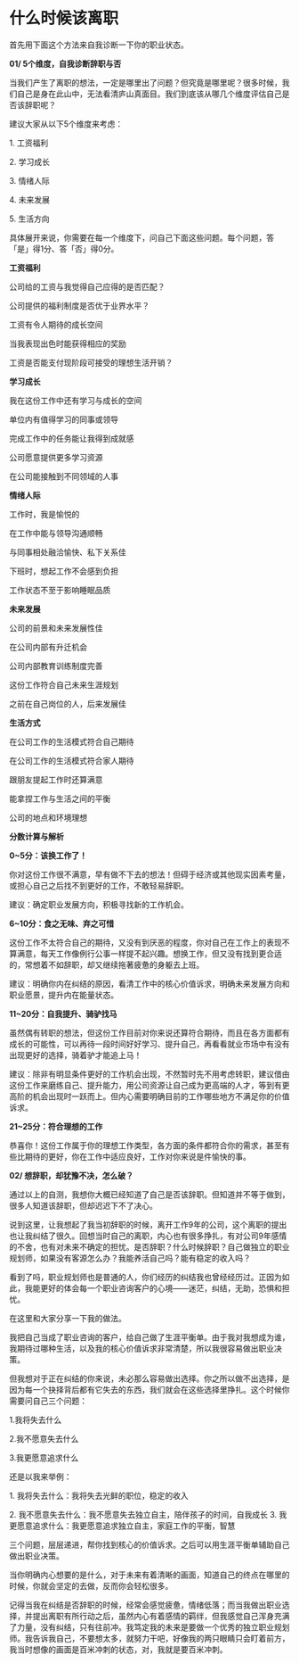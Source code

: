 # 什么时候该离职

首先用下面这个方法来自我诊断一下你的职业状态。

  
**01/ 5个维度，自我诊断辞职与否**

当我们产生了离职的想法，一定是哪里出了问题？但究竟是哪里呢？很多时候，我们自己是身在此山中，无法看清庐山真面目。我们到底该从哪几个维度评估自己是否该辞职呢？

建议大家从以下5个维度来考虑：

1\. 工资福利

2\. 学习成长

3\. 情绪人际

4\. 未来发展

5\. 生活方向

具体展开来说，你需要在每一个维度下，问自己下面这些问题。每个问题，答「是」得1分、答「否」得0分。

  

**工资福利**

公司给的工资与我觉得自己应得的是否匹配？

公司提供的福利制度是否优于业界水平？

工资有令人期待的成长空间

当我表现出色时能获得相应的奖励

工资是否能支付现阶段可接受的理想生活开销？

  

**学习成长**

我在这份工作中还有学习与成长的空间

单位内有值得学习的同事或领导

完成工作中的任务能让我得到成就感

公司愿意提供更多学习资源

在公司能接触到不同领域的人事

  

**情绪人际**

工作时，我是愉悦的

在工作中能与领导沟通顺畅

与同事相处融洽愉快、私下关系佳

下班时，想起工作不会感到负担

工作状态不至于影响睡眠品质

  

**未来发展**

公司的前景和未来发展性佳

在公司内部有升迁机会

公司内部教育训练制度完善

这份工作符合自己未来生涯规划

之前在自己岗位的人，后来发展佳

  

**生活方式**

在公司工作的生活模式符合自己期待

在公司工作的生活模式符合家人期待

跟朋友提起工作时还算满意

能拿捏工作与生活之间的平衡

公司的地点和环境理想

**分数计算与解析**

**0~5分：该换工作了！**

你对这份工作很不满意，早有做不下去的想法！但碍于经济或其他现实因素考量，或担心自己之后找不到更好的工作，不敢轻易辞职。

建议：确定职业发展方向，积极寻找新的工作机会。

  

**6~10分：食之无味、弃之可惜**

这份工作不太符合自己的期待，又没有到厌恶的程度，你对自己在工作上的表现不算满意，每天工作像例行公事一样提不起兴趣。想换工作，但又没有找到更合适的，常想着不如辞职，却又继续拖著疲惫的身躯去上班。

建议：明确你内在纠结的原因，看清工作中的核心价值诉求，明确未来发展方向和职业愿景，提升内在能量状态。

  

**11~20分：自我提升、骑驴找马**

虽然偶有转职的想法，但这份工作目前对你来说还算符合期待，而且在各方面都有成长的可能性，可以再待一段时间好好学习、提升自己，再看看就业市场中有没有出现更好的选择，骑着驴才能追上马！

建议：除非有明显条件更好的工作机会出现，不然暂时先不用考虑转职，建议借由这份工作来磨练自己、提升能力，用公司资源让自己成为更高端的人才，等到有更高阶的机会出现时一跃而上。但内心需要明确目前的工作哪些地方不满足你的价值诉求。

**21~25分：符合理想的工作**

恭喜你！这份工作属于你的理想工作类型，各方面的条件都符合你的需求，甚至有些比期待的更好，你在工作中适应良好，工作对你来说是件愉快的事。

**02/ 想辞职，却犹豫不决，怎么破？**

通过以上的自测，我想你大概已经知道了自己是否该辞职。但知道并不等于做到，很多人知道该辞职，但却迟迟下不了决心。

说到这里，让我想起了我当初辞职的时候，离开工作9年的公司，这个离职的提出也让我纠结了很久。回想当时自己的离职，内心也有很多挣扎，有对公司9年感情的不舍，也有对未来不确定的担忧。是否辞职？什么时候辞职？自己做独立的职业规划师，如果没有客源怎么办？我能养活自己吗？能有稳定的收入吗？

看到了吗，职业规划师也是普通的人，你们经历的纠结我也曾经经历过。正因为如此，我能更好的体会每一个职业咨询客户的心境——迷茫，纠结，无助，恐惧和担忧。

在这里和大家分享一下我的做法。

我把自己当成了职业咨询的客户，给自己做了生涯平衡单。由于我对我想成为谁，我期待过哪种生活，以及我的核心价值诉求非常清楚，所以我很容易做出职业决策。

但我想对于正在纠结的你来说，未必那么容易做出选择。你之所以做不出选择，是因为每一个抉择背后都有它失去的东西，我们就会在这些选择里挣扎。这个时候你需要问自己三个问题：

1.我将失去什么

2.我不愿意失去什么

3.我更愿意追求什么

  

还是以我来举例：

1\. 我将失去什么：我将失去光鲜的职位，稳定的收入

2\. 我不愿意失去什么：我不愿意失去独立自主，陪伴孩子的时间，自我成长 3. 我更愿意追求什么：我更愿意追求独立自主，家庭工作的平衡，智慧

三个问题，层层递进，帮你找到核心的价值诉求。之后可以用生涯平衡单辅助自己做出职业决策。

当你明确内心想要的是什么，对于未来有着清晰的画面，知道自己的终点在哪里的时候，你就会坚定的去做，反而你会轻松很多。

记得当我在纠结是否辞职的时候，经常会感觉疲惫，情绪低落；而当我做出职业选择，并提出离职有所行动之后，虽然内心有着感情的羁绊，但我感觉自己浑身充满了力量，没有纠结，只有往前冲。我笃定我的未来是要做一个优秀的独立职业规划师。我告诉我自己，不要想太多，就努力干吧，好像我的两只眼睛只会盯着前方，我当时想像的画面是百米冲刺的状态，对，我就是要百米冲刺。
